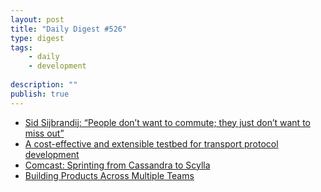 ```yaml
---
layout: post
title: "Daily Digest #526"
type: digest
tags: 
    - daily
    - development
    
description: ""
publish: true
---
```


- [Sid Sijbrandij: “People don’t want to commute; they just don’t want to miss out”](https://nohq.co/blog/sid-sijbrandij-people-dont-want-to-commute-they-ju/)
- [A cost-effective and extensible testbed for transport protocol development](https://blog.cloudflare.com/a-cost-effective-and-extensible-testbed-for-transport-protocol-development/)
- [Comcast: Sprinting from Cassandra to Scylla](https://www.scylladb.com/2020/01/15/comcast-sprinting-from-cassandra-to-scylla/)
- [Building Products Across Multiple Teams](https://product.hubspot.com/blog/building-products-across-multiple-teams)
